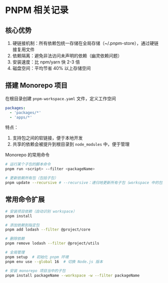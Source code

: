 # PNPM 相关记录

## 核心优势

1. 硬链接机制：所有依赖包统一存储在全局存储（~/.pnpm-store），通过硬链接复用文件
2. 依赖隔离：避免非法访问未声明的依赖（幽灵依赖问题）
3. 安装速度：比 npm/yarn 快 2-3 倍
4. 磁盘空间：平均节省 40% 以上存储空间

## 搭建 Monorepo 项目

在根目录创建 `pnpm-workspace.yaml` 文件，定义工作空间

```yaml
packages:
  - 'packages/*'
  - 'apps/*'
```

特点：

1. 支持包之间的软链接，便于本地开发
2. 共享的依赖会被提升到根目录到 `node_modules` 中，便于管理

Monorepo 的常用命令

```bash
# 运行某个子包的脚本命令
pnpm run <script> --filter <packageName>

# 更新依赖所有包（包括子包）
pnpm update --recursive # --recursive：递归地更新所有子包（workspace 中的包）的依赖
```

## 常用命令扩展

```bash
# 安装项目依赖（自动识别 workspace）
pnpm install

# 添加依赖到指定包
pnpm add lodash --filter @project/core

# 删除依赖
pnpm remove lodash --filter @project/utils

# 全局管理
pnpm setup  # 初始化 pnpm 环境
pnpm env use --global 16  # 切换 Node.js 版本

# 安装 monorepo 项目当中的子包
pnpm install packageName --workspace -w --filter packageName
```
